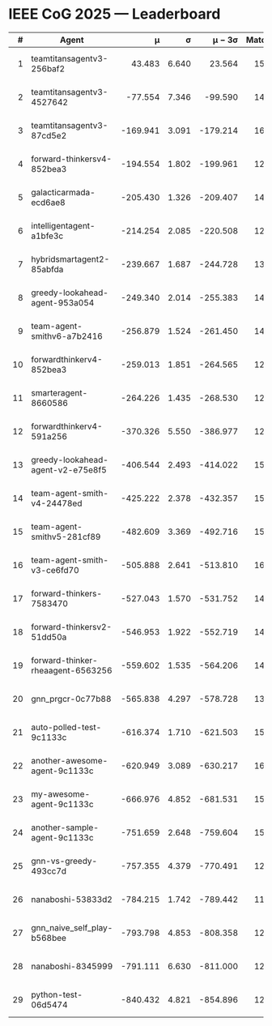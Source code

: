 # IEEE CoG 2025 — Leaderboard

| # | Agent | μ | σ | μ − 3σ | Matches | Updated |
|---:|---|---:|---:|---:|---:|---|
| 1 | teamtitansagentv3-256baf2 | 43.483 | 6.640 | 23.564 | 15616 | 2025-08-22 14:36 |
| 2 | teamtitansagentv3-4527642 | -77.554 | 7.346 | -99.590 | 14910 | 2025-08-22 14:36 |
| 3 | teamtitansagentv3-87cd5e2 | -169.941 | 3.091 | -179.214 | 16166 | 2025-08-22 14:36 |
| 4 | forward-thinkersv4-852bea3 | -194.554 | 1.802 | -199.961 | 12088 | 2025-08-22 14:36 |
| 5 | galacticarmada-ecd6ae8 | -205.430 | 1.326 | -209.407 | 14200 | 2025-08-22 14:36 |
| 6 | intelligentagent-a1bfe3c | -214.254 | 2.085 | -220.508 | 12819 | 2025-08-22 14:36 |
| 7 | hybridsmartagent2-85abfda | -239.667 | 1.687 | -244.728 | 13324 | 2025-08-22 14:36 |
| 8 | greedy-lookahead-agent-953a054 | -249.340 | 2.014 | -255.383 | 14510 | 2025-08-22 14:36 |
| 9 | team-agent-smithv6-a7b2416 | -256.879 | 1.524 | -261.450 | 14940 | 2025-08-22 14:36 |
| 10 | forwardthinkerv4-852bea3 | -259.013 | 1.851 | -264.565 | 12426 | 2025-08-22 14:36 |
| 11 | smarteragent-8660586 | -264.226 | 1.435 | -268.530 | 12877 | 2025-08-22 14:36 |
| 12 | forwardthinkerv4-591a256 | -370.326 | 5.550 | -386.977 | 12518 | 2025-08-22 14:36 |
| 13 | greedy-lookahead-agent-v2-e75e8f5 | -406.544 | 2.493 | -414.022 | 15070 | 2025-08-22 14:36 |
| 14 | team-agent-smith-v4-24478ed | -425.222 | 2.378 | -432.357 | 15742 | 2025-08-22 14:36 |
| 15 | team-agent-smithv5-281cf89 | -482.609 | 3.369 | -492.716 | 15100 | 2025-08-22 14:36 |
| 16 | team-agent-smith-v3-ce6fd70 | -505.888 | 2.641 | -513.810 | 16482 | 2025-08-22 14:36 |
| 17 | forward-thinkers-7583470 | -527.043 | 1.570 | -531.752 | 14140 | 2025-08-22 14:36 |
| 18 | forward-thinkersv2-51dd50a | -546.953 | 1.922 | -552.719 | 14940 | 2025-08-22 14:36 |
| 19 | forward-thinker-rheaagent-6563256 | -559.602 | 1.535 | -564.206 | 14520 | 2025-08-22 14:36 |
| 20 | gnn_prgcr-0c77b88 | -565.838 | 4.297 | -578.728 | 13620 | 2025-08-22 14:36 |
| 21 | auto-polled-test-9c1133c | -616.374 | 1.710 | -621.503 | 15200 | 2025-08-22 14:36 |
| 22 | another-awesome-agent-9c1133c | -620.949 | 3.089 | -630.217 | 16140 | 2025-08-22 14:36 |
| 23 | my-awesome-agent-9c1133c | -666.976 | 4.852 | -681.531 | 15340 | 2025-08-22 14:36 |
| 24 | another-sample-agent-9c1133c | -751.659 | 2.648 | -759.604 | 15200 | 2025-08-22 14:36 |
| 25 | gnn-vs-greedy-493cc7d | -757.355 | 4.379 | -770.491 | 12360 | 2025-08-22 14:36 |
| 26 | nanaboshi-53833d2 | -784.215 | 1.742 | -789.442 | 11660 | 2025-08-22 14:36 |
| 27 | gnn_naive_self_play-b568bee | -793.798 | 4.853 | -808.358 | 12200 | 2025-08-22 14:36 |
| 28 | nanaboshi-8345999 | -791.111 | 6.630 | -811.000 | 12730 | 2025-08-22 14:36 |
| 29 | python-test-06d5474 | -840.432 | 4.821 | -854.896 | 12550 | 2025-08-22 14:36 |
